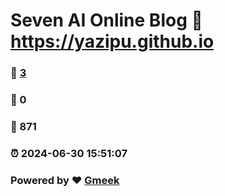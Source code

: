 # Seven AI Online Blog :link: https://yazipu.github.io 
### :page_facing_up: [3](https://yazipu.github.io/tag.html) 
### :speech_balloon: 0 
### :hibiscus: 871 
### :alarm_clock: 2024-06-30 15:51:07 
### Powered by :heart: [Gmeek](https://github.com/Meekdai/Gmeek)
